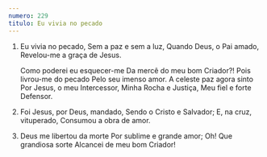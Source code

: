```yaml
---
numero: 229
titulo: Eu vivia no pecado
---
```

1. Eu vivia no pecado,
   Sem a paz e sem a luz,
   Quando Deus, o Pai amado,
   Revelou-me a graça de Jesus.

   Como poderei eu esquecer-me
   Da mercê do meu bom Criador?!
   Pois livrou-me do pecado
   Pelo seu imenso amor.
   A celeste paz agora sinto
   Por Jesus, o meu Intercessor,
   Minha Rocha e Justiça,
   Meu fiel e forte Defensor.

2. Foi Jesus, por Deus, mandado,
   Sendo o Cristo e Salvador;
   E, na cruz, vituperado,
   Consumou a obra de amor.

3. Deus me libertou da morte
   Por sublime e grande amor;
   Oh! Que grandiosa sorte
   Alcancei de meu bom Criador!
